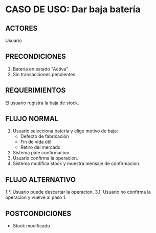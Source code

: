 # CASO DE USO: Dar baja batería 

## ACTORES  
Usuario  

## PRECONDICIONES  
1. Batería en estado "Activa"  
2. Sin transacciones pendientes  

## REQUERIMIENTOS
El usuario registra la baja de stock.

## FLUJO NORMAL
1. Usuario selecciona batería y elige motivo de baja:  
   - Defecto de fabricación  
   - Fin de vida útil  
   - Retiro del mercado  
2. Sistema pide confirmacion.
3. Usuario confirma la operacion.
4. Sistema modifica stock y muestra mensaje de confirmacion.

## FLUJO ALTERNATIVO  
1.*. Usuario puede descartar la operacion.
3.1. Usuario no confirma la operacion y vuelve al paso 1.

## POSTCONDICIONES  
- Stock modificado
